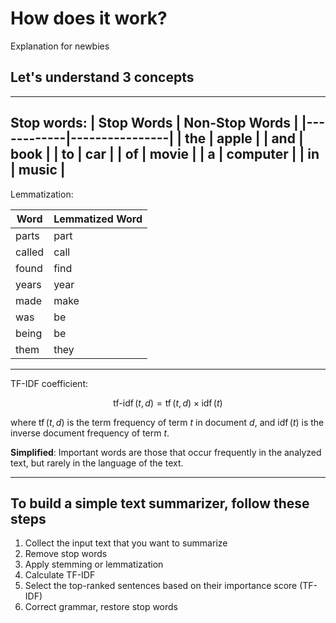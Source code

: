# How does it work?

Explanation for newbies

## Let's understand 3 concepts

---
Stop words:
| Stop Words | Non-Stop Words |
|------------|----------------|
| the        | apple          |
| and        | book           |
| to         | car            |
| of         | movie          |
| a          | computer       |
| in         | music          |
---
Lemmatization:

| Word | Lemmatized Word |
|-----------|----------------|
| parts     | part           |
| called    | call           |
| found     | find           |
| years     | year           |
| made      | make           |
| was       | be             |
| being     | be             |
| them      | they           |

---

TF-IDF coefficient:

$$
\operatorname{tf-idf}(t, d) = \operatorname{tf}(t, d) \times \operatorname{idf}(t)
$$

where $\operatorname{tf}(t, d)$ is the term frequency of term $t$ in document $d$, and $\operatorname{idf}(t)$ is the inverse document frequency of term $t$.

**Simplified**: Important words are those that occur frequently in the analyzed text, but rarely in the language of the text.

---

## To build a simple text summarizer, follow these steps

1. Collect the input text that you want to summarize
2. Remove stop words
3. Apply stemming or lemmatization
4. Calculate TF-IDF
5. Select the top-ranked sentences based on their importance
score (TF-IDF)
6. Correct grammar, restore stop words
